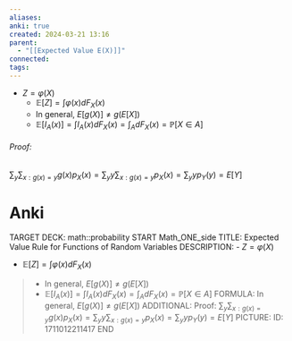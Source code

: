 ```yaml
---
aliases: 
anki: true
created: 2024-03-21 13:16
parent:
  - "[[Expected Value E(X)]]"
connected: 
tags:
---
```


- $Z = \varphi(X)$
	- $\mathbb{E}[Z] = \int \varphi(x) dF_X(x)$
	- In general, $E[g(X)] \neq g(E[X])$
	- $\mathbb{E}[I_A(x)] = \int I_A(x) dF_X(x) = \int_A dF_X(x) = \mathbb{P}[X \in A]$

###### Proof:
$\sum_y \sum_{x:g(x)=y} g(x) p_X(x) = \sum_y y \sum_{x:g(x)=y} p_X(x) = \sum_y y p_Y(y) = E[Y]$


# Anki
TARGET DECK: math::probability
START
Math_ONE_side
TITLE: Expected Value Rule for Functions of Random Variables
DESCRIPTION: - $Z = \varphi(X)$
- $\mathbb{E}[Z] = \int \varphi(x) dF_X(x)$
> 	- In general, $E[g(X)] \neq g(E[X])$
> 	- $\mathbb{E}[I_A(x)] = \int I_A(x) dF_X(x) = \int_A dF_X(x) = \mathbb{P}[X \in A]$
FORMULA: In general, $E[g(X)] \neq g(E[X])$
ADDITIONAL: Proof:
> $\sum_y \sum_{x:g(x)=y} g(x) p_X(x) = \sum_y y \sum_{x:g(x)=y} p_X(x) = \sum_y y p_Y(y) = E[Y]$
PICTURE:
ID: 1711012211417
END
